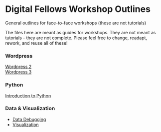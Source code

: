 # Digital Fellows Workshop Outlines

General outlines for face-to-face workshops (these are not tutorials)

The files here are meant as guides for workshops. They are not meant as tutorials - they are not complete. 
Please feel free to change, readapt, rework, and reuse all of these!

### Wordpress

[Wordpress 2](Wordpress/Wordpress_2.md)  
[Wordpress 3](Wordpress/Wordpress_3.md)  

### Python

[Introduction to Python](Python/workshop.ipynb)  

### Data & Visualization

* [Data Debugging](data_debug/README.md)
* [Visualization](viz101/README.md)
